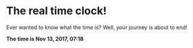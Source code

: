 # The real time clock!

Ever wanted to know what the time is? Well, your journey is about to end!

**The time is Nov 13, 2017, 07:18**